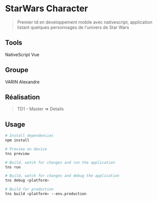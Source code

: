# StarWars Character

> Premier td en developpement mobile avec nativescript, application
> listant quelques personnages de l'univers de Star Wars

## Tools
NativeScript Vue

## Groupe
VARIN Alexandre

## Réalisation
> TD1 - Master => Details

## Usage

``` bash
# Install dependencies
npm install

# Preview on device
tns preview

# Build, watch for changes and run the application
tns run

# Build, watch for changes and debug the application
tns debug <platform>

# Build for production
tns build <platform> --env.production

```


